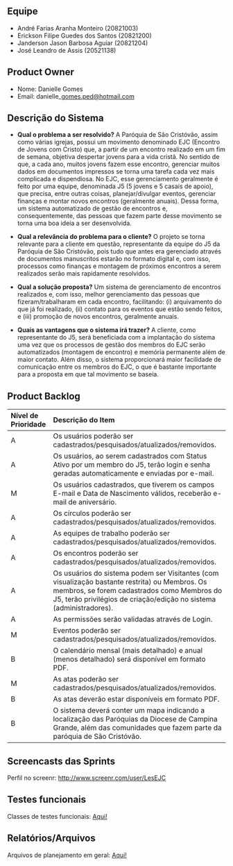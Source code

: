 ## Equipe ##
  * André Farias Aranha Monteiro (20821003)
  * Erickson Filipe Guedes dos Santos (20821200)
  * Janderson Jason Barbosa Aguiar (20821204)
  * José Leandro de Assis (20521138)

## Product Owner ##
  * Nome: Danielle Gomes
  * Email: danielle\_gomes.ped@hotmail.com

## Descrição do Sistema ##

  * **Qual o problema a ser resolvido?**
A Paróquia de São Cristóvão, assim como várias igrejas, possui um movimento denominado EJC (Encontro de Jovens com Cristo) que, a partir de um encontro realizado em um fim de semana, objetiva despertar jovens para a vida cristã. No sentido de que, a cada ano, muitos jovens fazem esse encontro, gerenciar muitos dados em documentos impressos se torna uma tarefa cada vez mais complicada e dispendiosa. No EJC, esse gerenciamento geralmente é feito por uma equipe, denominada J5 (5 jovens e 5 casais de apoio), que precisa, entre outras coisas, planejar/divulgar eventos, gerenciar finanças e montar novos encontros (geralmente anuais). Dessa forma, um sistema automatizado de gestão de encontros e, consequentemente, das pessoas que fazem parte desse movimento se torna uma boa ideia a ser desenvolvida.

  * **Qual a relevância do problema para o cliente?**
O projeto se torna relevante para a cliente em questão, representante da equipe do J5 da Paróquia de São Cristóvão, pois tudo que antes era gerenciado através de documentos manuscritos estarão no formato digital e, com isso, processos como finanças e montagem de próximos encontros a serem realizados serão mais rapidamente resolvidos.

  * **Qual a solução proposta?**
Um sistema de gerenciamento de encontros realizados e, com isso, melhor gerenciamento das pessoas que fizeram/trabalharam em cada encontro, facilitando: (i) arquivamento do que já foi realizado, (ii) contato para os eventos que estão sendo feitos, e (iii) promoção de novos encontros, geralmente anuais.

  * **Quais as vantagens que o sistema irá trazer?**
A cliente, como representante do J5, será beneficiada com a implantação do sistema uma vez que os processos de gestão dos membros do EJC serão automatizados (montagem de encontro) e memória permanente além de maior contato. Além disso, o sistema proporcionará maior facilidade de comunicação entre os membros do EJC, o que é bastante importante para a proposta em que tal movimento se baseia.

## Product Backlog ##

| **Nível de Prioridade** | **Descrição do Item** |
|:-------------------------|:------------------------|
| A |Os usuários poderão ser cadastrados/pesquisados/atualizados/removidos.|
| A |Os usuários, ao serem cadastrados com Status Ativo por um membro do J5, terão login e senha geradas automaticamente e enviadas por e-mail.|
| M |Os usuários cadastrados, que tiverem os campos E-mail e Data de Nascimento válidos, receberão e-mail de aniversário.|
| A |Os círculos poderão ser cadastrados/pesquisados/atualizados/removidos.|
| A |As equipes de trabalho poderão ser cadastrados/pesquisados/atualizados/removidos.|
| A |Os encontros poderão ser cadastrados/pesquisados/atualizados/removidos.|
| A |Os usuários do sistema podem ser Visitantes (com visualização bastante restrita) ou Membros. Os membros, se forem cadastrados como Membros do J5, terão privilégios de criação/edição no sistema (administradores).|
| A |As permissões serão validadas através de Login.|
| M |Eventos poderão ser cadastrados/pesquisados/atualizados/removidos.|
| B |O calendário mensal (mais detalhado) e anual (menos detalhado) será disponível em formato PDF.|
| M |As atas poderão ser cadastrados/pesquisados/atualizados/removidos.|
| B |As atas deverão estar disponíveis em formato PDF.|
| B |O sistema deverá conter um mapa indicando a localização das Paróquias da Diocese de Campina Grande, além das comunidades que fazem parte da paróquia de São Cristóvão.|

## Screencasts das Sprints ##

Perfil no screenr: http://www.screenr.com/user/LesEJC

## Testes funcionais ##

Classes de testes funcionais: [Aqui!](http://code.google.com/p/les-ejc/source/browse/test/functional/les/ejc/)

## Relatórios/Arquivos ##

Arquivos de planejamento em geral: [Aqui!](http://code.google.com/p/les-ejc/downloads/list)